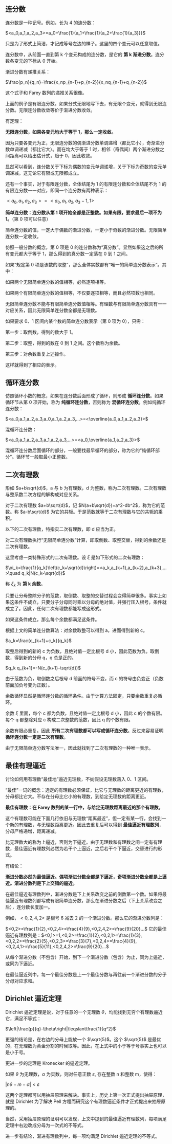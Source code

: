 ## 连分数

连分数是一种记号。例如，长为 4 的连分数：

$<a_0,a_1,a_2,a_3>=a_0+\frac{1}{a_1+\frac{1}{a_2+\frac{1}{a_3}}}$

只是为了形式上简洁，才记成等号左边的样子。这里的四个变元可以任意取值。

连分数中，从前面一直到第 k 个变元构成的连分数，是它的 **第 k 渐进分数**。连分数各变元的下标从 0 开始。

渐进分数有递推关系：

$\frac{p_n}{q_n}=\frac{x_np_{n-1}+p_{n-2}}{x_nq_{n-1}+q_{n-2}}$

这个式子和 Farey 数列的递推关系很像。

上面的例子是有限连分数。如果分式无限地写下去，有无限个变元，就得到无限连分数。无限连分数收敛等价于渐进分数收敛。

有定理：

**无限连分数，如果各变元均大于等于 1，那么一定收敛。**

因为只要各变元为正，无限连分数的偶渐进分数单调递增（都比它小），奇渐进分数单调递减（都比它大）。而在均大于等于 1 时，相邻（奇偶间）两个渐进分数之间距离可以给出估计式，趋于 0，因此收敛。

显然可以看到，连分数关于下标为偶数的变元单调递增，关于下标为奇数的变元单调递减。这无论它有限或无限都成立。

还有一个事实，对于有限连分数，全体结尾为 1 的有限连分数和全体结尾不为 1 的有限连分数一一对应，即同一个连分数有两种表示：

$<a_0,a_1,a_2,a_3>=<a_0,a_1,a_2,a_3-1,1>$

**简单连分数：连分数从第 1 项开始全都是正整数。如果有限，要求最后一项不为 1。**（第 0 项可以任意）

简单连分数的值，一定大于偶数的渐进分数，一定小于奇数的渐进分数。无限简单连分数一定收敛。

仿照一般分数的概念，第 0 项是 0 的连分数称为“真分数”。显然如果这之后的所有变元都大于等于 1，那么得到的真分数一定落在 0 到 1 之间。

如果“规定第 0 项是该数的取整”，那么全体实数都有“唯一的简单连分数表示”。其中：

如果两个无限简单连分数的值相等，必然逐项相等。

如果两个有限简单连分数的值相等，不仅要逐项相等，而且必然项数也相同。

无限简单连分数不能与有限简单连分数值相等。有理数与有限简单连分数具有一一对应关系，因此无限简单连分数全都是无理数。

如果要求 0、1 区间内某个数的简单连分数表示（第 0 项为 0），只需：

第一步：取倒数，得到的数大于 1。

第二步：取整，得到的数在 0 到 1 之间。这个数称为余数。

第三步：对余数重复上述操作。

这样就得到了相应的表示。

## 循环连分数

仿照循环小数的概念，如果在连分数后面形成了循环，则形成 **循环连分数**。如果循环节从第 0 项开始，称为 **纯循环连分数**，否则称为 **混循环连分数**。例如纯循环连分数：

$<a_0,a_1,a_2,a_3,a_0,a_1,a_2,a_3,…>=<\overline{a_0,a_1,a_2,a_3}>$

混循环连分数：

$<a_0,a_1,a_2,a_3,a_1,a_2,a_3,…>=<a_0,\overline{a_1,a_2,a_3}>$

混循环连分数后面循环的部分，一般要找最早循环的部分，称为它的“纯循环部分”。循环节一般取最小正整数。

## 二次有理数

形如 $a+b\sqrt{d}$，a 与 b 为有理数，d 为整数，称为二次有理数。二次有理数与整系数二次方程的解构成对应关系。

对于二次有理数 $a+b\sqrt{d}$，记 $N(a+b\sqrt{d})=a^2-db^2$，称为它的范数。称 $a-b\sqrt{d}$ 为它的共轭。于是范数就等于二次有理数与它的共轭的乘积。

以下的二次有理数，特指实二次有理数，即 d 应当为正。

对二次有理数执行“无限简单连分数”计算，即取倒数、取整交替，得到的余数还是二次有理数。

这里考虑一类特殊形式的二次有理数。设 $\xi$ 是如下形式的二次有理数：

$\xi_k=\frac{1}{q_k}\left(c_k+\sqrt{d}\right)=<a_k,a_{k+1},a_{k+2},a_{k+3},…>\quad q_k|N(c_k-\sqrt{d})$

称 $\xi_k$ 为 **第 k 余数**。

只要让分母整除分子的范数，取倒数、取整的交替过程会变得简单很多。事实上如果这条件不成立，只要分子分母同时乘以分母的绝对值，并强行压入根号，条件就成立了。因此，任何二次有理数都能写成这形式。

如果这条件成立，那么每个余数都满足这条件。

根据上文的简单连分数算法：对余数取整可以得到 a，进而得到新的 c。

$a_k=\frac{c_{k+1}+c_k}{q_k}$

取整后得到的新的 c 为负数，且绝对值一定比根号 d 小，因此范数为负。取倒数，得到新的分母 q，q 总是正的。

$q_k q_{k+1}=-N(c_{k+1}-\sqrt{d})$

由于范数为负，取倒数之后根号 d 前面的符号不变，而 c 的符号由负变正（负数前面加负号变为正数）。

余数循环显然是循环连分数的循环条件。由于计算方法固定，只要余数重复必循环。

余数 $\xi$ 里面，每个 c 都为负数，且绝对值一定比根号 d 小，因此 c 的个数有限。每个 q 都整除对应 c 构成二次整数的范数，因此 q 的个数有限。

余数有限必重复。因此 **所有二次有理数都可以写成循环连分数**。反过来容易证明 **循环连分数一定是二次有理数**。

由于无限简单连分数写法唯一，因此就找到了二次有理数的一种唯一表示。

## 最佳有理逼近

讨论如何用有理数“最佳地”逼近无理数，不妨假设无理数落入 0、1 区间。

“最佳”一词的概念：选定的有理数必须保证，比它与无理数的距离更近的有理数，分母都比它大。不存在分母比它小的有理数，到给定无理数的距离更近。

**最佳有理数：在 Farey 数列的某一行中，与给定无理数距离最近的那个有理数。**

这个有理数可能在下面几行依旧与无理数“距离最近”，但一定有某一行，会找到一个新的有理数，与无理数距离更近。因此去重复后可以得到 **最佳逼近有理数列**，分母严格递增，距离递减。

比无理数大的称为上逼近，否则为下逼近。由于无理数和有理数之间一定有有理数，最佳逼近有理数列必然为若干个上逼近，之后若干个下逼近，交替进行的形式。

有结论：

**渐进分数必然为最佳逼近。偶项渐进分数全都是下逼近，奇项渐进分数全都是上逼近。渐进分数列是下上交错的逼近。**

在最佳逼近有理数列中，渐进分数是下上关系改变之前的倒数第一个数。如果将最佳逼近有理数列都写成有限简单连分数，那么在渐进分数之后（下上关系改变之后），连分数长度加一。

例如，$<0,2,4,2>$ 是根号 6 减去 2 的一个渐进分数。那么它的渐进分数列是：

$<0,2>=\frac{1}{2},<0,2,4>=\frac{4}{9},<0,2,4,2>=\frac{9}{20}…$ 它的最佳逼近有理数列是：$<0,1>=1,<0,2>=\frac{1}{2},<0,2,1>=\frac{1}{3},<0,2,2>=\frac{2}{5},<0,2,3>=\frac{3}{7},<0,2,4>=\frac{4}{9},<0,2,4,1>=\frac{5}{11},<0,2,4,2>=\frac{9}{20}…$

从每个渐进分数（不包含）开始，到下一个渐进分数（包含）为止，同为上逼近，或同为下逼近。

在最佳逼近列中，每一个最佳分数是上一个最佳分数与再往前一个渐进分数的分子分母对应求和。

## Dirichlet 逼近定理

Dirichlet 逼近定理是说，对于任意的一个无理数 $\theta$，均能找到无穷个有理数逼近它，满足不等式：

$\left|\frac{p}{q}-\theta\right|\leqslant\frac{1}{q^2}$

更强的结论是，在右边的分母上能放一个 $\sqrt{5}$。这个 $\sqrt{5}$ 是最优的，在无理数为黄金分割的时候取等。因此，在上式中的小于等于号事实上也可以是小于号。

更进一步的定理是 Kronecker 的逼近定理。

如果 $\theta$ 为无理数，$\alpha$ 为实数，则对任意正数 $\varepsilon$, 存在整数 n 和整数 m，使得：

$\left|n\theta−m−\alpha\right|<\varepsilon$

这两个定理都可以用抽屉原理来解决。事实上，历史上第一次正式提出抽屉原理，就是 Dirichlet 为了解决 Pell 方程而研究这个有理数逼近条件才正式提出来抽屉原理的。

当然，采用抽屉原理的证明可以发现，上文中提到的最佳逼近有理数列，每项满足定理中右边改成分母为一次式的不等式。

进一步有结论，渐进有理数列中，每一项均满足 Dirichlet 逼近定理的不等式。
